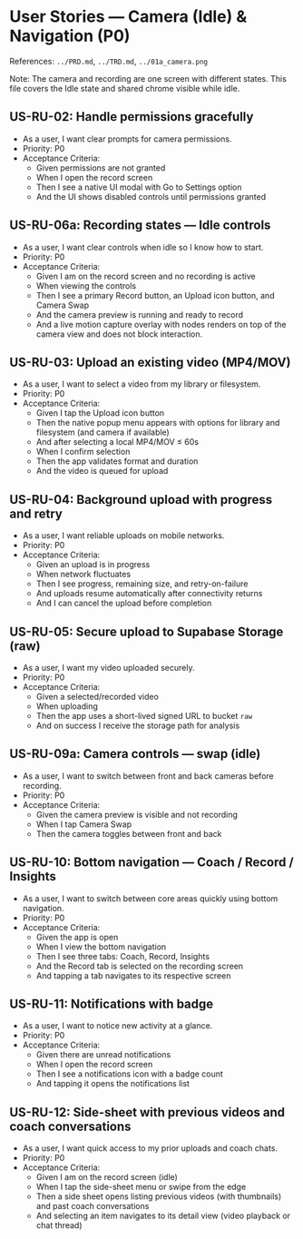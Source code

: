 # User Stories — Camera (Idle) & Navigation (P0)

References: `../PRD.md`, `../TRD.md`, `../01a_camera.png`

Note: The camera and recording are one screen with different states. This file covers the Idle state and shared chrome visible while idle.

## US-RU-02: Handle permissions gracefully
- As a user, I want clear prompts for camera permissions.
- Priority: P0
- Acceptance Criteria:
  - Given permissions are not granted
  - When I open the record screen
  - Then I see a native UI modal with Go to Settings option
  - And the UI shows disabled controls until permissions granted

## US-RU-06a: Recording states — Idle controls
- As a user, I want clear controls when idle so I know how to start.
- Priority: P0
- Acceptance Criteria:
  - Given I am on the record screen and no recording is active
  - When viewing the controls
  - Then I see a primary Record button, an Upload icon button, and Camera Swap
  - And the camera preview is running and ready to record
  - And a live motion capture overlay with nodes renders on top of the camera view and does not block interaction.

## US-RU-03: Upload an existing video (MP4/MOV)
- As a user, I want to select a video from my library or filesystem.
- Priority: P0
- Acceptance Criteria:
  - Given I tap the Upload icon button
  - Then the native popup menu appears with options for library and filesystem (and camera if available)
  - And after selecting a local MP4/MOV ≤ 60s
  - When I confirm selection
  - Then the app validates format and duration
  - And the video is queued for upload

## US-RU-04: Background upload with progress and retry
- As a user, I want reliable uploads on mobile networks.
- Priority: P0
- Acceptance Criteria:
  - Given an upload is in progress
  - When network fluctuates
  - Then I see progress, remaining size, and retry-on-failure
  - And uploads resume automatically after connectivity returns
  - And I can cancel the upload before completion

## US-RU-05: Secure upload to Supabase Storage (raw)
- As a user, I want my video uploaded securely.
- Priority: P0
- Acceptance Criteria:
  - Given a selected/recorded video
  - When uploading
  - Then the app uses a short-lived signed URL to bucket `raw`
  - And on success I receive the storage path for analysis

## US-RU-09a: Camera controls — swap (idle)
- As a user, I want to switch between front and back cameras before recording.
- Priority: P0
- Acceptance Criteria:
  - Given the camera preview is visible and not recording
  - When I tap Camera Swap
  - Then the camera toggles between front and back

## US-RU-10: Bottom navigation — Coach / Record / Insights
- As a user, I want to switch between core areas quickly using bottom navigation.
- Priority: P0
- Acceptance Criteria:
  - Given the app is open
  - When I view the bottom navigation
  - Then I see three tabs: Coach, Record, Insights
  - And the Record tab is selected on the recording screen
  - And tapping a tab navigates to its respective screen

## US-RU-11: Notifications with badge
- As a user, I want to notice new activity at a glance.
- Priority: P0
- Acceptance Criteria:
  - Given there are unread notifications
  - When I open the record screen
  - Then I see a notifications icon with a badge count
  - And tapping it opens the notifications list

## US-RU-12: Side-sheet with previous videos and coach conversations
- As a user, I want quick access to my prior uploads and coach chats.
- Priority: P0
- Acceptance Criteria:
  - Given I am on the record screen (idle)
  - When I tap the side-sheet menu or swipe from the edge
  - Then a side sheet opens listing previous videos (with thumbnails) and past coach conversations
  - And selecting an item navigates to its detail view (video playback or chat thread)


